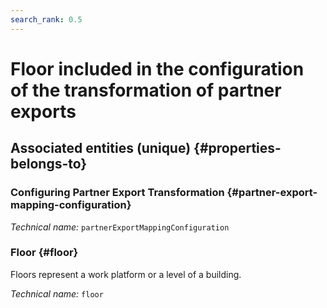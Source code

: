 ```yaml
---
search_rank: 0.5
---    
```

# Floor included in the configuration of the transformation of partner exports
<!--- THIS FILE IS GENERATED PLEASE DO NOT EDIT IT DIRECTLY --->



<OH code="partnerExportMappingConfigurationToFloor"/>







## Associated entities (unique) {#properties-belongs-to}

### Configuring Partner Export Transformation {#partner-export-mapping-configuration}



*Technical name:* ```partnerExportMappingConfiguration```
<PH code="partnerExportMappingConfigurationToFloor:partnerExportMappingConfiguration"/>

### Floor {#floor}

Floors represent a work platform or a level of a building.

*Technical name:* ```floor```
<PH code="partnerExportMappingConfigurationToFloor:floor"/>





